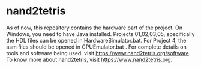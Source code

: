 # nand2tetris
As of now, this repository contains the hardware part of the project.
On Windows, you need to have Java installed. Projects 01,02,03,05, specifically the HDL files can be opened in HardwareSimulator.bat.
For Project 4, the asm files should be opened in CPUEmulator.bat .
For complete details on tools and software being used, visit https://www.nand2tetris.org/software.
To know more about nand2tetris, visit https://www.nand2tetris.org.
